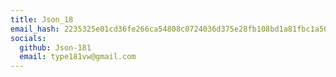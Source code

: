 ```yaml
---
title: Json_18
email_hash: 2235325e01cd36fe266ca54808c0724036d375e28fb108bd1a81fbc1a50ab1e3
socials:
  github: Json-181
  email: type181vw@gmail.com
---
```

